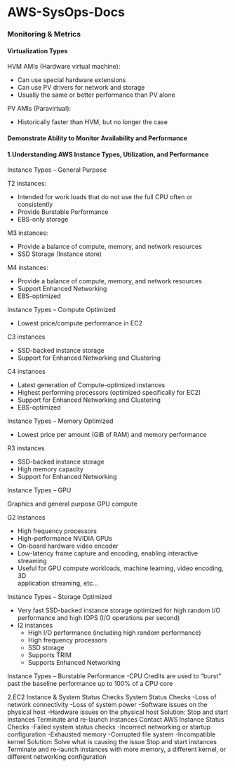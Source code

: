 # AWS-SysOps-Docs
### Monitoring & Metrics
#### Virtualization Types
HVM AMIs (Hardware virtual machine):
- Can use special hardware extensions
- Can use PV drivers for network and storage
- Usually the same or better performance than PV alone

PV AMIs (Paravirtual):
- Historically faster than HVM, but no longer the case

#### Demonstrate Ability to Monitor Availability and Performance
#### 1.Understanding AWS Instance Types, Utilization, and Performance
Instance Types – General Purpose

T2 instances:
- Intended for work loads that do not use the full CPU often or consistently
- Provide Burstable Performance
- EBS-only storage

M3 instances:
- Provide a balance of compute, memory, and network resources
- SSD Storage (Instance store)

M4 instances:
- Provide a balance of compute, memory, and network resources
- Support Enhanced Networking
- EBS-optimized

Instance Types – Compute Optimized

- Lowest price/compute performance in EC2

C3 instances
- SSD-backed instance storage
- Support for Enhanced Networking and Clustering

C4 instances
- Latest generation of Compute-optimized instances
- Highest performing processors (optimized specifically for EC2)
- Support for Enhanced Networking and Clustering
- EBS-optimized

Instance Types – Memory Optimized

- Lowest price per amount (GiB of RAM) and memory performance

R3 instances
- SSD-backed instance storage
- High memory capacity
- Support for Enhanced Networking

Instance Types – GPU

Graphics and general purpose GPU compute

G2 instances
- High frequency processors
- High-performance NVIDIA GPUs
- On-board hardware video encoder
- Low-latency frame capture and encoding, enabling interactive streaming
- Useful for GPU compute workloads, machine learning, video encoding, 3D   
application streaming, etc…

Instance Types – Storage Optimized

- Very fast SSD-backed instance storage optimized for high random I/O performance and high IOPS (I/O operations per second)
- I2 instances
  - High I/O performance (including high random performance)
  - High frequency processors
  - SSD storage
  - Supports TRIM
  - Supports Enhanced Networking
  
Instance Types – Burstable Performance
-CPU Credits are used to “burst” past the baseline performance up to 100% of a  CPU core

2.EC2 Instance & System Status Checks
System Status Checks
-Loss of network connectivity
-Loss of system power
-Software issues on the physical host
-Hardware issues on the physical host
Solution:
    Stop and start instances
    Terminate and re-launch instances
    Contact AWS
Instance Status Checks
-Failed system status checks
-Incorrect networking or startup configuration
-Exhausted memory
-Corrupted file system
-Incompatible kernel
Solution:
    Solve what is causing the issue
    Stop and start instances
    Terminate and re-launch instances with more memory, a different kernel, or different networking configuration
